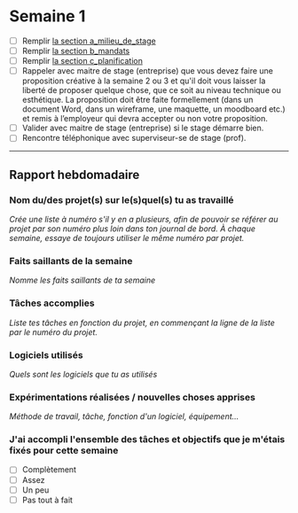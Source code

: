 # Semaine 1
- [ ] Remplir [la section a_milieu_de_stage](a_milieu_de_stage.md)
- [ ] Remplir [la section b_mandats](b_mandats.md)
- [ ] Remplir [la section c_planification](c_planification.md)
- [ ] Rappeler avec maitre de stage (entreprise) que vous devez faire une proposition créative à la semaine 2 ou 3 et qu'il doit vous laisser la liberté de proposer quelque chose, que ce soit au niveau technique ou esthétique.  La proposition doit être faite formellement (dans un document Word, dans un wireframe, une maquette, un moodboard etc.) et remis à l’employeur qui devra accepter ou non votre proposition.
- [ ] Valider avec maitre de stage (entreprise) si le stage démarre bien.
- [ ] Rencontre téléphonique avec superviseur-se de stage (prof). 

***

## Rapport hebdomadaire
### Nom du/des projet(s) sur le(s)quel(s) tu as travaillé
*Crée une liste à numéro s'il y en a plusieurs, afin de pouvoir se référer au projet par son numéro plus loin dans ton journal de bord. À chaque semaine, essaye de toujours utiliser le même numéro par projet.*

### Faits saillants de la semaine
*Nomme les faits saillants de ta semaine*

### Tâches accomplies
*Liste tes tâches en fonction du projet, en commençant la ligne de la liste par le numéro du projet.*

### Logiciels utilisés
*Quels sont les logiciels que tu as utilisés* 

### Expérimentations réalisées / nouvelles choses apprises
*Méthode de travail, tâche, fonction d'un logiciel, équipement…* 

### J'ai accompli l'ensemble des tâches et objectifs que je m'étais fixés pour cette semaine
- [ ] Complètement
- [ ] Assez
- [ ] Un peu
- [ ] Pas tout à fait
